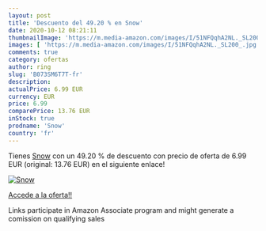 ```yaml
---
layout: post
title: 'Descuento del 49.20 % en Snow'
date: 2020-10-12 08:21:11
thumbnailImage: 'https://m.media-amazon.com/images/I/51NFQqhA2NL._SL200_.jpg'
images: [ 'https://m.media-amazon.com/images/I/51NFQqhA2NL._SL200_.jpg' ]
comments: true
category: ofertas
author: ring
slug: 'B073SM6T7T-fr'
description:
actualPrice: 6.99 EUR
currency: EUR
price: 6.99
comparePrice: 13.76 EUR
inStock: true
prodname: 'Snow'
country: 'fr'
---
```


Tienes [Snow](https://www.amazon.fr/dp/B073SM6T7T/?tag=tolees0d-21) con un 49.20 % de descuento con precio de oferta de 6.99 EUR (original: 13.76 EUR) en el siguiente enlace!

[![Snow](https://m.media-amazon.com/images/I/51NFQqhA2NL._SL200_.jpg)](https://www.amazon.fr/dp/B073SM6T7T/?tag=tolees0d-21)

[Accede a la oferta!!](https://www.amazon.fr/dp/B073SM6T7T/?tag=tolees0d-21)

Links participate in Amazon Associate program and might generate a comission on qualifying sales


